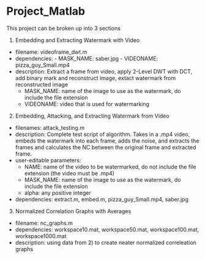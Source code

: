 # Project_Matlab

This project can be broken up into 3 sections
1. Embedding and Extracting Watermark with Video
  - filename:     videoframe_dwt.m
  - dependencies:
                - MASK_NAME:    saber.jpg
                - VIDEONAME:    pizza_guy_Small.mp4
  - description:  Extract a frame from video, apply 2-Level DWT with DCT, add binary mark and reconstruct image, extact watermark from reconstructed image
    - MASK_NAME: name of the image to use as the watermark, do include the file extension
    - VIDEONAME: video that is used for watermarking
                
2. Embedding, Attacking, and Extracting Watermark from Video
  - filenames: attack_testing.m
  - description: Complete test script of algorithm. Takes in a .mp4 video, embeds the watermark into each frame, adds the noise, and extracts   the frames and calculates the NC between the original frame and extracted frame.
  - user-editable parameters: 
    - NAME: name of the video to be watermarked, do not include the file extension (the video must be .mp4)
    - MASK_NAME: name of the image to use as the watermark, do include the file extension
    - alpha: any positive integer
  - dependencies: extract.m, embed.m, pizza_guy_Small.mp4, saber.jpg
  
3. Normalized Correlation Graphs with Averages
  - filename:     nc_graphs.m
  - dependencies: workspace10.mat, workspace50.mat, workspace100.mat, workspace1000.mat
  - description:  using data from 2) to create neater normalized correleation
                graphs

